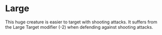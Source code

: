 # Large
This huge creature is easier to target with shooting attacks. It suffers from the Large Target modifier (-2) when defending against shooting attacks.